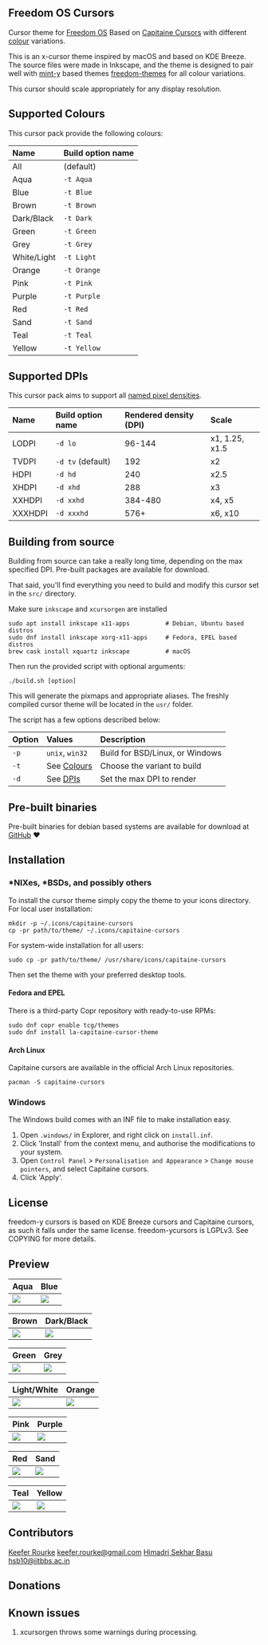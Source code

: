 ## Freedom OS Cursors

Cursor theme for [Freedom OS][freedomos] Based on [Capitaine Cursors][capitaine-cursors] with different [colour][colour] variations.

[freedomos]: https://freedom-os.sourceforge.io/
[capitaine-cursors]: https://github.com/keeferrourke/capitaine-cursors
[colour]: https://github.com/hsbasu/freedom-y-cursors#supported-colours

This is an x-cursor theme inspired by macOS and based on KDE Breeze.
The source files were made in Inkscape, and the theme is designed to pair well with [mint-y][mint-y-theme] based themes [freedom-themes][freedom-themes] for all colour variations.

[mint-y-theme]: https://github.com/linuxmint/mint-themes
[freedom-themes]: https://github.com/hsbasu/freedom-themes

This cursor should scale appropriately for any display resolution.

## Supported Colours

This cursor pack provide the following colours:

| Name        | Build option name   |
| :---------  | :------------------ |
| All         | (default)           |
| Aqua        | `-t Aqua`           |
| Blue        | `-t Blue`           |
| Brown       | `-t Brown`          |
| Dark/Black  | `-t Dark`           |
| Green       | `-t Green`          |
| Grey        | `-t Grey`           |
| White/Light | `-t Light`          |
| Orange      | `-t Orange`         |
| Pink        | `-t Pink`           |
| Purple      | `-t Purple`         |
| Red         | `-t Red`            |
| Sand        | `-t Sand`           |
| Teal        | `-t Teal`           |
| Yellow      | `-t Yellow`         |

## Supported DPIs

This cursor pack aims to support all [named pixel densities][named-dpi].

[named-dpi]: https://en.wikipedia.org/wiki/Pixel_density#Named_pixel_densities

| Name    | Build option name | Rendered density (DPI) | Scale          |
| :------ | :---------------- | :--------------------- | :------------- |
| LODPI   | `-d lo`           | 96-144                 | x1, 1.25, x1.5 |
| TVDPI   | `-d tv` (default) | 192                    | x2             |
| HDPI    | `-d hd`           | 240                    | x2.5           |
| XHDPI   | `-d xhd`          | 288                    | x3             |
| XXHDPI  | `-d xxhd`         | 384-480                | x4, x5         |
| XXXHDPI | `-d xxxhd`        | 576+                   | x6, x10        |

## Building from source

Building from source can take a really long time, depending on the max specified DPI.
Pre-built packages are available for download.

That said, you'll find everything you need to build and modify this cursor set in the `src/` directory.

Make sure `inkscape` and `xcursorgen` are installed

```
sudo apt install inkscape x11-apps          # Debian, Ubuntu based distros
sudo dnf install inkscape xorg-x11-apps     # Fedora, EPEL based distros
brew cask install xquartz inkscape          # macOS
```

Then run the provided script with optional arguments:

```
./build.sh [option]
```

This will generate the pixmaps and appropriate aliases.
The freshly compiled cursor theme will be located in the `usr/` folder.

The script has a few options described below:

| Option | Values                | Description                     |
| :----- | :-------------------- | :------------------------------ |
| `-p`   | `unix`, `win32`       | Build for BSD/Linux, or Windows |
| `-t`   | See [Colours][colour] | Choose the variant to build     |
| `-d`   | See [DPIs][dpi]       | Set the max DPI to render       |

[dpi]: https://github.com/hsbasu/freedom-y-cursors#supported-dpis

<!-- <small>*Note: building the win32 cursors from source is not currently supported, but it is on the roadmap.</small> -->

## Pre-built binaries

Pre-built binaries for debian based systems are available for download at [GitHub](https://github.com/hsbasu/freedom-y-cursors/releases/latest) :heart:

## Installation

### \*NIXes, \*BSDs, and possibly others

To install the cursor theme simply copy the theme to your icons directory.
For local user installation:

```
mkdir -p ~/.icons/capitaine-cursors
cp -pr path/to/theme/ ~/.icons/capitaine-cursors
```

For system-wide installation for all users:

```
sudo cp -pr path/to/theme/ /usr/share/icons/capitaine-cursors
```

Then set the theme with your preferred desktop tools.

#### Fedora and EPEL

There is a third-party Copr repository with ready-to-use RPMs:

```
sudo dnf copr enable tcg/themes
sudo dnf install la-capitaine-cursor-theme
```

#### Arch Linux

Capitaine cursors are available in the official Arch Linux repositories.

```
pacman -S capitaine-cursors
```

### Windows

The Windows build comes with an INF file to make installation easy.

 1. Open `.windows/` in Explorer, and right click on `install.inf`.
 2. Click 'Install' from the context menu, and authorise the modifications to your system.
 3. Open `Control Panel` > `Personalisation and Appearance` > `Change mouse pointers`, and select Capitaine cursors.
 4. Click 'Apply'.

## License

freedom-y cursors is based on KDE Breeze cursors and Capitaine cursors, as such it falls under the same license.
freedom-ycursors is LGPLv3. See COPYING for more details.

## Preview

| Aqua                  | Blue                  |
| --------------------- | --------------------- |
| ![](preview/aqua.png) | ![](preview/blue.png) |

| Brown                  | Dark/Black            |
| ---------------------- | --------------------- |
| ![](preview/brown.png) | ![](preview/dark.png) |

| Green                  | Grey                  |
| ---------------------- | --------------------- |
| ![](preview/green.png) | ![](preview/grey.png) |

| Light/White            | Orange                  |
| ---------------------- | ----------------------- |
| ![](preview/light.png) | ![](preview/orange.png) |

| Pink                  | Purple                  |
| --------------------- | ----------------------- |
| ![](preview/pink.png) | ![](preview/purple.png) |

| Red                  | Sand                  |
| -------------------- | --------------------- |
| ![](preview/red.png) | ![](preview/sand.png) |

| Teal                  | Yellow                  |
| --------------------- | ----------------------- |
| ![](preview/teal.png) | ![](preview/yellow.png) |

## Contributors
[Keefer Rourke](https://github.com/keeferrourke) <keefer.rourke@gmail.com>
[Himadri Sekhar Basu](https://github.com/hsbasu) <hsb10@iitbbs.ac.in>

## Donations

<!-- If you like this cursor theme and want to support me, please consider [donating](https://paypal.me/keeferrourke). -->

## Known issues
1. xcursorgen throws some warnings during processing.